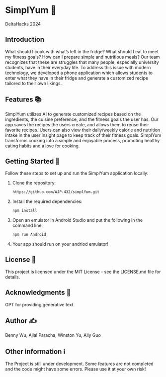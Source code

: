 # SimplYum 🥗
DeltaHacks 2024 

## Introduction
What should I cook with what’s left in the fridge? What should I eat to meet my fitness goals? How can I prepare simple and nutritious meals? Our team recognizes that these are struggles that many people, especially university students, have in their everyday life.
To address this issue with modern technology, we developed a phone application which allows students to enter what they have in their fridge and generate a customized recipe tailored to their own likings. 



## Features 📚
SimplYum utilizes AI to generate customized recipes based on the ingredients, the cuisine preference, and the fitness goals the user has. Our app saves the recipes the users create, and allows them to reuse their favorite recipes. Users can also view their daily/weekly calorie and nutrition intake in the user insight page to keep track of their fitness goals. SimplYum  transforms cooking into a simple and enjoyable process, promoting healthy eating habits and a love for cooking.

## Getting Started 🏁
Follow these steps to set up and run the SimplYum application locally:

1. Clone the repository:

   ```bash
   https://github.com/AJP-432/simplYum.git

2. Install the required dependencies:
   ```bash
   npm install 

3. Open an emulator in Android Studio and put the following in the command line:
    ```bash
    npm run Android 

4. Your app should run on your andriod emulator!

## License 🪪

This project is licensed under the MIT License - see the LICENSE.md file for details.

## Acknowledgments 🫡
GPT for providing generative text.
  
## Author ✍️
Benny Wu, Ajlal Paracha, Winston Yu, Ally Guo


## Other information ℹ️
The Project is still under development. Some features are not completed and the code might have some errors. Please use it at your own risk!
